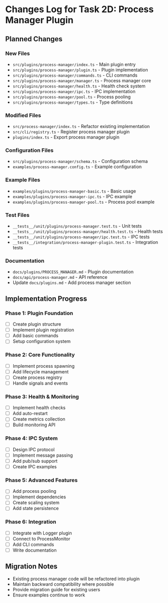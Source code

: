 # Changes Log for Task 2D: Process Manager Plugin

## Planned Changes

### New Files
- `src/plugins/process-manager/index.ts` - Main plugin entry
- `src/plugins/process-manager/plugin.ts` - Plugin implementation
- `src/plugins/process-manager/commands.ts` - CLI commands
- `src/plugins/process-manager/manager.ts` - Process manager core
- `src/plugins/process-manager/health.ts` - Health check system
- `src/plugins/process-manager/ipc.ts` - IPC implementation
- `src/plugins/process-manager/pool.ts` - Process pooling
- `src/plugins/process-manager/types.ts` - Type definitions

### Modified Files
- `src/process-manager/index.ts` - Refactor existing implementation
- `src/cli/registry.ts` - Register process manager plugin
- `plugins/index.ts` - Export process manager plugin

### Configuration Files
- `src/plugins/process-manager/schema.ts` - Configuration schema
- `examples/process-manager.config.ts` - Example configuration

### Example Files
- `examples/plugins/process-manager-basic.ts` - Basic usage
- `examples/plugins/process-manager-ipc.ts` - IPC example
- `examples/plugins/process-manager-pool.ts` - Process pool example

### Test Files
- `__tests__/unit/plugins/process-manager.test.ts` - Unit tests
- `__tests__/unit/plugins/process-manager/health.test.ts` - Health tests
- `__tests__/unit/plugins/process-manager/ipc.test.ts` - IPC tests
- `__tests__/integration/process-manager-plugin.test.ts` - Integration tests

### Documentation
- `docs/plugins/PROCESS_MANAGER.md` - Plugin documentation
- `docs/api/process-manager.md` - API reference
- Update `docs/plugins.md` - Add process manager section

## Implementation Progress

### Phase 1: Plugin Foundation
- [ ] Create plugin structure
- [ ] Implement plugin registration
- [ ] Add basic commands
- [ ] Setup configuration system

### Phase 2: Core Functionality
- [ ] Implement process spawning
- [ ] Add lifecycle management
- [ ] Create process registry
- [ ] Handle signals and events

### Phase 3: Health & Monitoring
- [ ] Implement health checks
- [ ] Add auto-restart
- [ ] Create metrics collection
- [ ] Build monitoring API

### Phase 4: IPC System
- [ ] Design IPC protocol
- [ ] Implement message passing
- [ ] Add pub/sub support
- [ ] Create IPC examples

### Phase 5: Advanced Features
- [ ] Add process pooling
- [ ] Implement dependencies
- [ ] Create scaling system
- [ ] Add state persistence

### Phase 6: Integration
- [ ] Integrate with Logger plugin
- [ ] Connect to ProcessMonitor
- [ ] Add CLI commands
- [ ] Write documentation

## Migration Notes
- Existing process manager code will be refactored into plugin
- Maintain backward compatibility where possible
- Provide migration guide for existing users
- Ensure examples continue to work